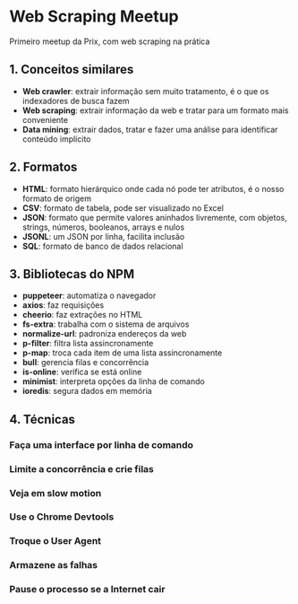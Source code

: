 # Web Scraping Meetup

Primeiro meetup da Prix, com web scraping na prática

## 1. Conceitos similares

 - **Web crawler**: extrair informação sem muito tratamento, é o que os indexadores de busca fazem
 - **Web scraping**: extrair informação da web e tratar para um formato mais conveniente
 - **Data mining**: extrair dados, tratar e fazer uma análise para identificar conteúdo implícito

## 2. Formatos

 - **HTML**: formato hierárquico onde cada nó pode ter atributos, é o nosso formato de origem
 - **CSV**: formato de tabela, pode ser visualizado no Excel
 - **JSON**: formato que permite valores aninhados livremente, com objetos, strings, números, booleanos, arrays e nulos
 - **JSONL**: um JSON por linha, facilita inclusão
 - **SQL**: formato de banco de dados relacional

## 3. Bibliotecas do NPM

 - **puppeteer**: automatiza o navegador
 - **axios**: faz requisições
 - **cheerio**: faz extrações no HTML
 - **fs-extra**: trabalha com o sistema de arquivos
 - **normalize-url**: padroniza endereços da web
 - **p-filter**: filtra lista assincronamente
 - **p-map**: troca cada item de uma lista assincronamente 
 - **bull**: gerencia filas e concorrência
 - **is-online**: verifica se está online
 - **minimist**: interpreta opções da linha de comando
 - **ioredis**: segura dados em memória

## 4. Técnicas

### Faça uma interface por linha de comando

### Limite a concorrência e crie filas

### Veja em slow motion

### Use o Chrome Devtools

### Troque o User Agent

### Armazene as falhas

### Pause o processo se a Internet cair

### 
